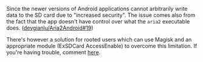 Since the newer versions of Android applications cannot arbitrarily write data to the SD card due to "increased security". The issue comes also from the fact that the app doesn't have control over what the `aria2` executable does. ([devgianlu/Aria2Android#19](https://github.com/devgianlu/Aria2Android/issues/19))

There's however a solution for rooted users which can use Magisk and an appropriate module (ExSDCard AccessEnable) to overcome this limitation. If you're having trouble, comment [here](https://github.com/devgianlu/Aria2App/issues/70).